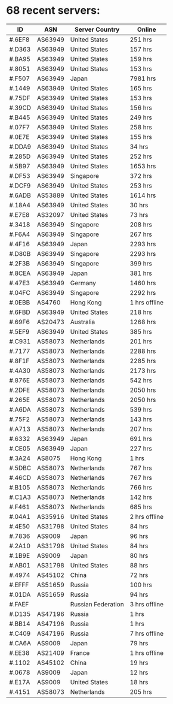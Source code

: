 # 68 recent servers:

| ID | ASN | Server Country | Online |
| ------ | ------ | ------ | ------ |
| #.6EF8 | AS63949 | United States | 251 hrs |
| #.D363 | AS63949 | United States | 157 hrs |
| #.BA95 | AS63949 | United States | 159 hrs |
| #.8051 | AS63949 | United States | 153 hrs |
| #.F507 | AS63949 | Japan | 7981 hrs |
| #.1449 | AS63949 | United States | 165 hrs |
| #.75DF | AS63949 | United States | 153 hrs |
| #.39CD | AS63949 | United States | 156 hrs |
| #.B445 | AS63949 | United States | 249 hrs |
| #.07F7 | AS63949 | United States | 258 hrs |
| #.0E7E | AS63949 | United States | 155 hrs |
| #.DDA9 | AS63949 | United States | 34 hrs |
| #.285D | AS63949 | United States | 252 hrs |
| #.5B97 | AS63949 | United States | 1653 hrs |
| #.DF53 | AS63949 | Singapore | 372 hrs |
| #.DCF9 | AS63949 | United States | 253 hrs |
| #.6ADB | AS53889 | United States | 1614 hrs |
| #.18A4 | AS63949 | United States | 30 hrs |
| #.E7E8 | AS32097 | United States | 73 hrs |
| #.3418 | AS63949 | Singapore | 208 hrs |
| #.F6A4 | AS63949 | Singapore | 267 hrs |
| #.4F16 | AS63949 | Japan | 2293 hrs |
| #.D80B | AS63949 | Singapore | 2293 hrs |
| #.2F3B | AS63949 | Singapore | 399 hrs |
| #.8CEA | AS63949 | Japan | 381 hrs |
| #.47E3 | AS63949 | Germany | 1460 hrs |
| #.04FC | AS63949 | Singapore | 2292 hrs |
| #.0EBB | AS4760 | Hong Kong | 1 hrs offline |
| #.6FBD | AS63949 | United States | 218 hrs |
| #.69F6 | AS20473 | Australia | 1268 hrs |
| #.5EF9 | AS63949 | United States | 385 hrs |
| #.C931 | AS58073 | Netherlands | 201 hrs |
| #.7177 | AS58073 | Netherlands | 2288 hrs |
| #.8F1F | AS58073 | Netherlands | 2285 hrs |
| #.4A30 | AS58073 | Netherlands | 2173 hrs |
| #.876E | AS58073 | Netherlands | 542 hrs |
| #.2DFE | AS58073 | Netherlands | 2050 hrs |
| #.265E | AS58073 | Netherlands | 2050 hrs |
| #.A6DA | AS58073 | Netherlands | 539 hrs |
| #.75F2 | AS58073 | Netherlands | 143 hrs |
| #.A713 | AS58073 | Netherlands | 207 hrs |
| #.6332 | AS63949 | Japan | 691 hrs |
| #.CE05 | AS63949 | Japan | 227 hrs |
| #.3A24 | AS8075 | Hong Kong | 1 hrs |
| #.5DBC | AS58073 | Netherlands | 767 hrs |
| #.46CD | AS58073 | Netherlands | 767 hrs |
| #.B105 | AS58073 | Netherlands | 766 hrs |
| #.C1A3 | AS58073 | Netherlands | 142 hrs |
| #.F461 | AS58073 | Netherlands | 685 hrs |
| #.04A1 | AS35916 | United States | 2 hrs offline |
| #.4E50 | AS31798 | United States | 84 hrs |
| #.7836 | AS9009 | Japan | 96 hrs |
| #.2A10 | AS31798 | United States | 84 hrs |
| #.1B9E | AS9009 | Japan | 80 hrs |
| #.AB01 | AS31798 | United States | 88 hrs |
| #.4974 | AS45102 | China | 72 hrs |
| #.EFFF | AS51659 | Russia | 100 hrs |
| #.01DA | AS51659 | Russia | 94 hrs |
| #.FAEF |  | Russian Federation | 3 hrs offline |
| #.D135 | AS47196 | Russia | 1 hrs |
| #.BB14 | AS47196 | Russia | 1 hrs |
| #.C409 | AS47196 | Russia | 7 hrs offline |
| #.CA6A | AS9009 | Japan | 79 hrs |
| #.EE38 | AS21409 | France | 1 hrs offline |
| #.1102 | AS45102 | China | 19 hrs |
| #.0678 | AS9009 | Japan | 12 hrs |
| #.E17A | AS9009 | United States | 18 hrs |
| #.4151 | AS58073 | Netherlands | 205 hrs |

